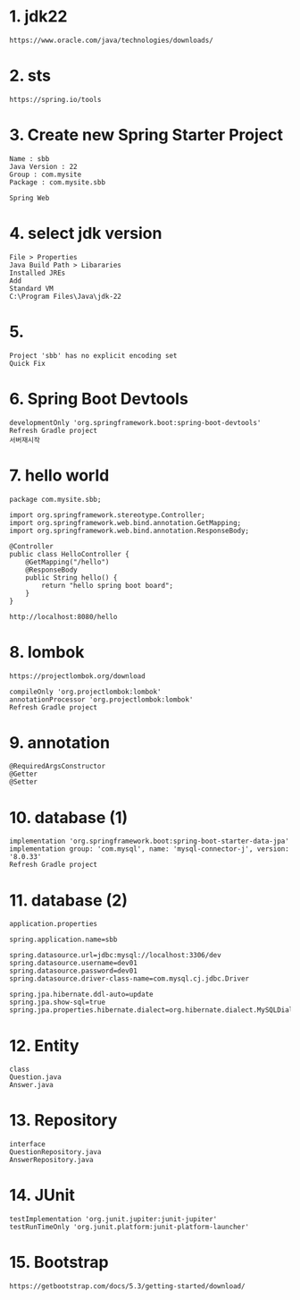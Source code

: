 # 1. jdk22
```
https://www.oracle.com/java/technologies/downloads/
```

# 2. sts
```
https://spring.io/tools
```

# 3. Create new Spring Starter Project
```
Name : sbb
Java Version : 22
Group : com.mysite
Package : com.mysite.sbb

Spring Web
```

# 4. select jdk version
```
File > Properties
Java Build Path > Libararies 
Installed JREs
Add
Standard VM
C:\Program Files\Java\jdk-22
```

# 5.
```
Project 'sbb' has no explicit encoding set
Quick Fix
```

# 6. Spring Boot Devtools
```
developmentOnly 'org.springframework.boot:spring-boot-devtools'
Refresh Gradle project
서버재시작 
```

# 7. hello world
```
package com.mysite.sbb;

import org.springframework.stereotype.Controller;
import org.springframework.web.bind.annotation.GetMapping;
import org.springframework.web.bind.annotation.ResponseBody;

@Controller
public class HelloController {
	@GetMapping("/hello")
	@ResponseBody
	public String hello() {
		return "hello spring boot board";
	}
}

http://localhost:8080/hello
```

# 8. lombok
```
https://projectlombok.org/download

compileOnly 'org.projectlombok:lombok'
annotationProcessor 'org.projectlombok:lombok'
Refresh Gradle project
```

# 9. annotation
```
@RequiredArgsConstructor
@Getter
@Setter
```

# 10. database (1)
```
implementation 'org.springframework.boot:spring-boot-starter-data-jpa'
implementation group: 'com.mysql', name: 'mysql-connector-j', version: '8.0.33'
Refresh Gradle project
```

# 11. database (2)
```
application.properties

spring.application.name=sbb

spring.datasource.url=jdbc:mysql://localhost:3306/dev
spring.datasource.username=dev01
spring.datasource.password=dev01
spring.datasource.driver-class-name=com.mysql.cj.jdbc.Driver

spring.jpa.hibernate.ddl-auto=update
spring.jpa.show-sql=true
spring.jpa.properties.hibernate.dialect=org.hibernate.dialect.MySQLDialect
```

# 12. Entity
```
class
Question.java
Answer.java
```

# 13. Repository
```
interface
QuestionRepository.java
AnswerRepository.java
```

# 14. JUnit
```
testImplementation 'org.junit.jupiter:junit-jupiter'
testRunTimeOnly 'org.junit.platform:junit-platform-launcher'
```

# 15. Bootstrap
```
https://getbootstrap.com/docs/5.3/getting-started/download/
```
